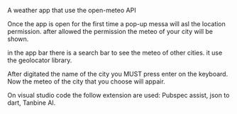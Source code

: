 A weather app that use the open-meteo API

Once the app is open for the first time a pop-up messa will asl the location permission.
after allowed the permission the meteo of your city will be shown.

in the app bar there is a search bar to see the meteo of other cities.
it use the geolocator library.

After digitated the name of the city you MUST press enter on the keyboard.
Now the meteo of the city that you choose will appair.












On visual studio code the follow extension are used:
Pubspec assist,
json to dart,
Tanbine AI.
